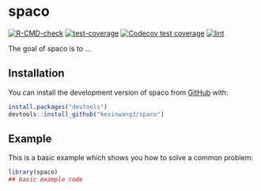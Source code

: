 
<!-- README.md is generated from README.Rmd. Please edit that file -->

# spaco

<!-- badges: start -->

[![R-CMD-check](https://github.com/kexinwang3/spaco/actions/workflows/R-CMD-check.yaml/badge.svg)](https://github.com/kexinwang3/spaco/actions/workflows/R-CMD-check.yaml)
[![test-coverage](https://github.com/kexinwang3/spaco/actions/workflows/test-coverage.yaml/badge.svg)](https://github.com/kexinwang3/spaco/actions/workflows/test-coverage.yaml)
[![Codecov test
coverage](https://codecov.io/gh/kexinwang3/spaco/branch/main/graph/badge.svg)](https://app.codecov.io/gh/kexinwang3/spaco?branch=main)
[![lint](https://github.com/kexinwang3/spaco/actions/workflows/lint.yaml/badge.svg)](https://github.com/kexinwang3/spaco/actions/workflows/lint.yaml)
<!-- badges: end -->

The goal of spaco is to …

## Installation

You can install the development version of spaco from
[GitHub](https://github.com/) with:

``` r
install.packages("devtools")
devtools::install_github("kexinwang3/spaco")
```

## Example

This is a basic example which shows you how to solve a common problem:

``` r
library(spaco)
## basic example code
```

